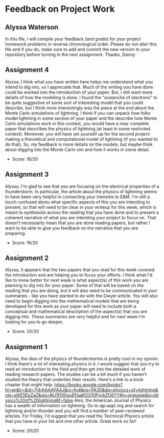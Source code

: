 # Feedback on Project Work
## Alyssa Waterson

In this file, I will compile your feedback (and grade) for your project homework problems in reverse chronological order. Please do not alter this file and if you do, make sure to add and commit the new version to your repository before turning in the next assignment. Thanks, Danny

## Assignment 4

Alyssa, I think what you have written here helps me understand what you intend to dig into, so I apprecaite that. Much of the writing you have done could be worked into the introduction of your paper. But, I still want more details of how the modeling is done. I found the "avalanche of electrons" to be quite suggestive of some sort of interesting model that you could describe, but I think more interestingly was the piece at the end about the Monte Carlo simulations of lightning. I think if you can unpack how folks model lightning in some section of your paper and the describe how Monte Carlo simulations work in this context, you would have a near complete paper that describes the physics of lightning (at least in some restricted context). Moreover, you will have set yourself up for the second project: making a theoretical and computational model of lightning (if you wanted to do that). So, my feedback is more details on the models, but maybe think about digging into the Monte Carlo sim and how it works in some detail.

* Score: 16/20

## Assignment 3

Alyssa, I'm glad to see that you are focusing on the electrical properties of a thunderstorm. In particular, the article about the physics of lightning seems to have been very helpful in connecting your interests to E&M. I'm still a touch confused abotu what specific aspects of this you are intending to present, so that will need to be clear in your writeup for this week, which is meant to synthesize across the reading that you have done and to present a coherent narrative of what you are intending your project to focus on. That doesn't necessairly mean that you are done reading papers, but rather I want to be able to give you feedback on the narrative that you are preparing.

* Score: 16/20

## Assignment 2

Alyssa, it appears that the two papers that you read for this week covered the introduction and are helping you to focus your efforts. I think what I'd like to know better for next week is what aspect(s) of this work you are planning to dig into for your paper. Some of that will be based on the reading that you are doing, but it will also need to be communicated in your summaries - like you have started to do with the Dwyer article. You will also need to begin digging into the mathematical models that are being developed for this work as your paper will need to include both a conceptual and mathematical descirption of the aspect(s) that you are digging into. These summaries are very helpful and for next week I'm looking for you to go deeper.

* Score: 20/20

## Assignment 1

Alyssa, the idea of the physics of thunderstorms is pretty cool in my opnion. I think there's a lot of interesting physics in it. I would suggest that you try to read an introduction to the field and then get into the detailed work of reading research papers. The studies can be a bit much if you haven't studied the theory that underlies their results. Here's a link to a book chapter that might help:
https://books.google.com/books?hl=en&lr=&id=7j4rAAAAYAAJ&oi=fnd&pg=PA30&dq=physics+of+lightning&ots=sIhE5EpZaZ&sig=MJ1fOI5gu8YqaKOO10PyvkZO6YY#v=onepage&q=physics%20of%20lightning&f=false
Also, the American Journal of Physics has a wealth of information on lightning. Go to ajp.aapt.org and search for lightning and/or thunder and you will find a number of peer-reviewed articles. For Friday, I'd suggest that you read the Technical Physics article that you have in your list and one other article. Great work so far!


* Score: 20/20
